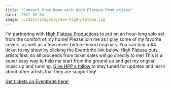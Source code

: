 ```yaml
---
title: "Concert from Home with High Plateau Productions"
date:  2021-02-04
image: ../dist/images/grace-high-plateau.jpg
---
```


I’m partnering with [High Plateau Productions](https://www.facebook.com/highplateauproductions/) to put on an hour-long solo set from the comfort of my home! Please join me as I play some of my favorite covers, as well as a few never-before-heard originals. You can buy a $4 ticket to my show by clicking the Eventbrite link below. High Plateau puts artists first, so all proceeds from ticket sales will go directly to me! This is a super easy way to help me start from the ground up and get my original music up and running. [Give HPP a follow](https://www.facebook.com/highplateauproductions/) to stay tuned for updates and learn about other artists that they are supporting!

[Get tickets on Eventbrite here!](https://www.eventbrite.com/e/grace-bobber-livestream-live-from-illinois-tickets-134552451003)
